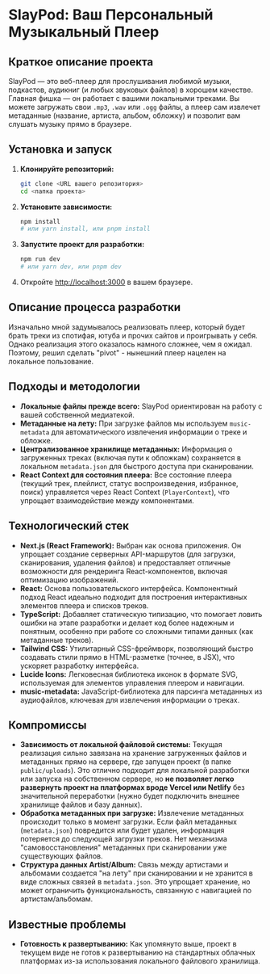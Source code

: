 # SlayPod: Ваш Персональный Музыкальный Плеер

## Краткое описание проекта

SlayPod — это веб-плеер для прослушивания любимой музыки, подкастов, аудикниг (и любых звуковых файлов) в хорошем качестве. Главная фишка — он работает с вашими локальными треками. Вы можете загружать свои `.mp3`, `.wav` или `.ogg` файлы, а плеер сам извлечет метаданные (название, артиста, альбом, обложку) и позволит вам слушать музыку прямо в браузере.

## Установка и запуск

1.  **Клонируйте репозиторий:**
    ```bash
    git clone <URL вашего репозитория>
    cd <папка проекта>
    ```
2.  **Установите зависимости:**
    ```bash
    npm install
    # или yarn install, или pnpm install
    ```
3.  **Запустите проект для разработки:**
    ```bash
    npm run dev
    # или yarn dev, или pnpm dev
    ```
4.  Откройте [http://localhost:3000](http://localhost:3000) в вашем браузере.

## Описание процесса разработки
Изначально мной задумывалось реализовать плеер, который будет брать треки из спотифая, ютуба и прочих сайтов и проигрывать у себя. Однако реализация этого оказалось намного сложнее, чем я ожидал. Поэтому, решил сделать "pivot" - нынешний плеер нацелен на локальное пользование.

## Подходы и методологии

*   **Локальные файлы прежде всего:** SlayPod ориентирован на работу с вашей собственной медиатекой.
*   **Метаданные на лету:** При загрузке файлов мы используем `music-metadata` для автоматического извлечения информации о треке и обложке.
*   **Централизованное хранилище метаданных:** Информация о загруженных треках (включая пути к обложкам) сохраняется в локальном `metadata.json` для быстрого доступа при сканировании.
*   **React Context для состояния плеера:** Все состояние плеера (текущий трек, плейлист, статус воспроизведения, избранное, поиск) управляется через React Context (`PlayerContext`), что упрощает взаимодействие между компонентами.

## Технологический стек

*   **Next.js (React Framework):** Выбран как основа приложения. Он упрощает создание серверных API-маршрутов (для загрузки, сканирования, удаления файлов) и предоставляет отличные возможности для рендеринга React-компонентов, включая оптимизацию изображений.
*   **React:** Основа пользовательского интерфейса. Компонентный подход React идеально подходит для построения интерактивных элементов плеера и списков треков.
*   **TypeScript:** Добавляет статическую типизацию, что помогает ловить ошибки на этапе разработки и делает код более надежным и понятным, особенно при работе со сложными типами данных (как метаданные треков).
*   **Tailwind CSS:** Утилитарный CSS-фреймворк, позволяющий быстро создавать стили прямо в HTML-разметке (точнее, в JSX), что ускоряет разработку интерфейса.
*   **Lucide Icons:** Легковесная библиотека иконок в формате SVG, используемая для элементов управления плеером и навигации.
*   **music-metadata:** JavaScript-библиотека для парсинга метаданных из аудиофайлов, ключевая для извлечения информации о треках.

## Компромиссы

*   **Зависимость от локальной файловой системы:** Текущая реализация сильно завязана на хранение загруженных файлов и метаданных прямо на сервере, где запущен проект (в папке `public/uploads`). Это отлично подходит для локальной разработки или запуска на собственном сервере, но **не позволяет легко развернуть проект на платформах вроде Vercel или Netlify** без значительной переработки (нужно будет подключить внешнее хранилище файлов и базу данных).
*   **Обработка метаданных при загрузке:** Извлечение метаданных происходит только в момент загрузки. Если файл метаданных (`metadata.json`) повредится или будет удален, информация потеряется до следующей загрузки треков. Нет механизма "самовосстановления" метаданных при сканировании уже существующих файлов.
*   **Структура данных Artist/Album:** Связь между артистами и альбомами создается "на лету" при сканировании и не хранится в виде сложных связей в `metadata.json`. Это упрощает хранение, но может ограничить функциональность, связанную с навигацией по артистам/альбомам.

## Известные проблемы

*   **Готовность к развертыванию:** Как упомянуто выше, проект в текущем виде не готов к развертыванию на стандартных облачных платформах из-за использования локального файлового хранилища.
